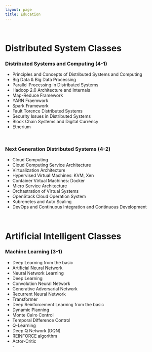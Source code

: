 ```yaml
---
layout: page
title: Education
---
```


<br/>

# Distributed System Classes

### Distributed Systems and Computing (4-1)
- Principles and Concepts of Distributed Systems and Computing
- Big Data & Big Data Processing
- Parallel Processing in Distributed Systems
- Hadoop 2.0 Architecture and Internals
- Map-Reduce Framework
- YARN Fraemwork
- Spark Framework
- Fault Torence Distributed Systems
- Security Issues in Distributed Systems
- Block Chain Systems and Digital Currency
- Etherium
<br/>

### Next Generation Distributed Systems (4-2)
- Cloud Computing
- Cloud Computing Service Architecture
- Virtualization Architecture
- Hypervised Virtual Machines: KVM, Xen
- Container Virtual Machines: Docker
- Micro Service Architecture 
- Orchastration of Virtual Systems
- OpenStack Cloud Operation System
- Kubrenetes and Auto Scaling
- DevOps and Continuous Integration and Continuous Development
<br/>

# Artificial Intelligent Classes

### Machine Learning (3-1)
- Deep Learning from the basic
- Artificial Neural Network
- Neural Network Learning
- Deep Learning
- Convolution Neural Network
- Generative Adversarial Network
- Recurrent Neural Network
- Transformer
- Deep Reinforcement Learning from the basic
- Dynamic Planning
- Monte Calro Control
- Temporal Difference Control
- Q-Learning
- Deep Q Network (DQN)
- REINFORCE algorithm
- Actor-Critic
<br/>- 
